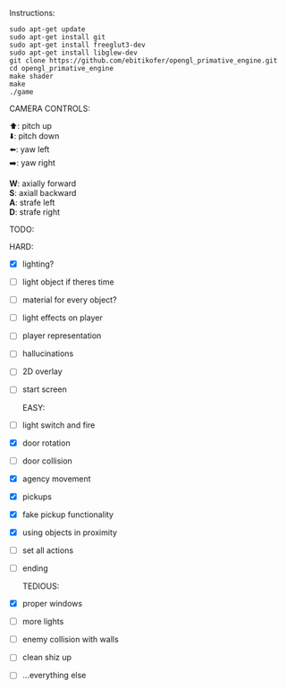 Instructions:

    sudo apt-get update
    sudo apt-get install git
    sudo apt-get install freeglut3-dev
    sudo apt-get install libglew-dev
    git clone https://github.com/ebitikofer/opengl_primative_engine.git
    cd opengl_primative_engine
    make shader
    make
    ./game

CAMERA CONTROLS:

:arrow_up:: pitch up  
:arrow_down:: pitch down  
:arrow_left:: yaw left  
:arrow_right:: yaw right  

**W**: axially forward  
**S**: axiall backward  
**A**: strafe left  
**D**: strafe right  

TODO:

   HARD:
- [x] lighting?
- [ ] light object if theres time
- [ ] material for every object?
- [ ] light effects on player
- [ ] player representation
- [ ] hallucinations
- [ ] 2D overlay
- [ ] start screen

   EASY:
- [ ] light switch and fire
- [x] door rotation
- [ ] door collision
- [x] agency movement
- [x] pickups
- [x] fake pickup functionality
- [x] using objects in proximity
- [ ] set all actions
- [ ] ending

   TEDIOUS:
- [x] proper windows
- [ ] more lights
- [ ] enemy collision with walls
- [ ] clean shiz up
- [ ] ...everything else
